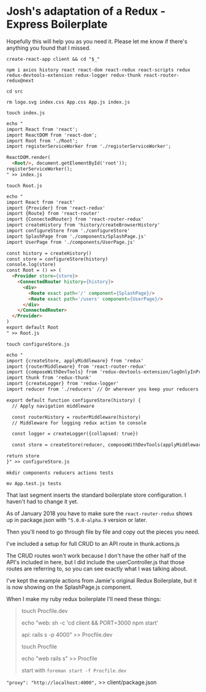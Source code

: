 # Josh's adaptation of a Redux - Express Boilerplate

Hopefully this will help you as you need it. Please let me know if there's anything you found that I missed.

`create-react-app client && cd "$_"`

`npm i axios history react react-dom react-redux react-scripts redux redux-devtools-extension redux-logger redux-thunk react-router-redux@next`

`cd src`

`rm logo.svg index.css App.css App.js index.js`

`touch index.js`

```md
echo "
import React from 'react';
import ReactDOM from 'react-dom';
import Root from './Root';
import registerServiceWorker from './registerServiceWorker';

ReactDOM.render(
  <Root/>, document.getElementById('root'));
registerServiceWorker();
" >> index.js
```

`touch Root.js`

```md
echo "
import React from 'react'
import {Provider} from 'react-redux'
import {Route} from 'react-router'
import {ConnectedRouter} from 'react-router-redux'
import createHistory from 'history/createBrowserHistory'
import configureStore from './configureStore'
import SplashPage from './components/SplashPage.js'
import UserPage from './components/UserPage.js'

const history = createHistory()
const store = configureStore(history)
console.log(store)
const Root = () => (
  <Provider store={store}>
    <ConnectedRouter history={history}>
      <div>
        <Route exact path='/' component={SplashPage}/>
        <Route exact path='/users' component={UserPage}/>
      </div>
    </ConnectedRouter>
  </Provider>
)
export default Root
" >> Root.js
```

`touch configureStore.js`

```md
echo "
import {createStore, applyMiddleware} from 'redux'
import {routerMiddleware} from 'react-router-redux'
import {composeWithDevTools} from 'redux-devtools-extension/logOnlyInProduction'
import thunk from 'redux-thunk'
import {createLogger} from 'redux-logger'
import reducer from './reducers' // Or wherever you keep your reducers

export default function configureStore(history) {
  // Apply navigation middleware

  const routerHistory = routerMiddleware(history)
  // Middleware for logging redux action to console

  const logger = createLogger({collapsed: true})

  const store = createStore(reducer, composeWithDevTools(applyMiddleware(...[thunk, routerHistory, logger])))

return store
}" >> configureStore.js
```

`mkdir components reducers actions tests`

`mv App.test.js tests`

That last segment inserts the standard boilerplate store configuration. I haven't had to change it yet.

As of January 2018 you have to make sure the `react-router-redux` shows up in package.json with `^5.0.0-alpha.9` version or later.

Then you'll need to go through file by file and copy out the pieces you need.

I've included a setup for full CRUD to an API route in thunk.actions.js

The CRUD routes won't work because I don't have the other half of the API's included in here, but I did include the userController.js that those routes are referring to, so you can see exactly what I was talking about.

I've kept the example actions from Jamie's original Redux Boilerplate, but it is now showing on the SplashPage.js component.

When I make my ruby redux boilerplate I'll need these things:

>touch Procfile.dev
>
>echo "web: sh -c 'cd client && PORT=3000 npm start'
>
>api: rails s -p 4000" >> Procfile.dev
>
>touch Procfile
>
>echo "web rails s" >> Procfile
>
> start with `foreman start -f Procfile.dev`

`"proxy": "http://localhost:4000",` >> client/package.json
